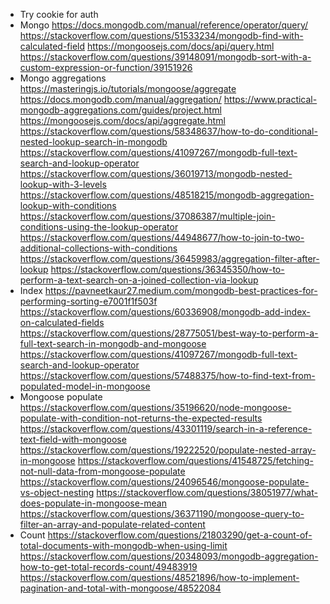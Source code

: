 - Try cookie for auth
- Mongo
  https://docs.mongodb.com/manual/reference/operator/query/
  https://stackoverflow.com/questions/51533234/mongodb-find-with-calculated-field
  https://mongoosejs.com/docs/api/query.html
  https://stackoverflow.com/questions/39148091/mongodb-sort-with-a-custom-expression-or-function/39151926
- Mongo aggregations
  https://masteringjs.io/tutorials/mongoose/aggregate
  https://docs.mongodb.com/manual/aggregation/
  https://www.practical-mongodb-aggregations.com/guides/project.html
  https://mongoosejs.com/docs/api/aggregate.html
  https://stackoverflow.com/questions/58348637/how-to-do-conditional-nested-lookup-search-in-mongodb
  https://stackoverflow.com/questions/41097267/mongodb-full-text-search-and-lookup-operator
  https://stackoverflow.com/questions/36019713/mongodb-nested-lookup-with-3-levels
  https://stackoverflow.com/questions/48518215/mongodb-aggregation-lookup-with-conditions
  https://stackoverflow.com/questions/37086387/multiple-join-conditions-using-the-lookup-operator
  https://stackoverflow.com/questions/44948677/how-to-join-to-two-additional-collections-with-conditions
  https://stackoverflow.com/questions/36459983/aggregation-filter-after-lookup
  https://stackoverflow.com/questions/36345350/how-to-perform-a-text-search-on-a-joined-collection-via-lookup
- Index
  https://pavneetkaur27.medium.com/mongodb-best-practices-for-performing-sorting-e7001f1f503f
  https://stackoverflow.com/questions/60336908/mongodb-add-index-on-calculated-fields
  https://stackoverflow.com/questions/28775051/best-way-to-perform-a-full-text-search-in-mongodb-and-mongoose
  https://stackoverflow.com/questions/41097267/mongodb-full-text-search-and-lookup-operator
  https://stackoverflow.com/questions/57488375/how-to-find-text-from-populated-model-in-mongoose
- Mongoose populate
  https://stackoverflow.com/questions/35196620/node-mongoose-populate-with-condition-not-returns-the-expected-results
  https://stackoverflow.com/questions/43301119/search-in-a-reference-text-field-with-mongoose
  https://stackoverflow.com/questions/19222520/populate-nested-array-in-mongoose
  https://stackoverflow.com/questions/41548725/fetching-not-null-data-from-mongoose-populate
  https://stackoverflow.com/questions/24096546/mongoose-populate-vs-object-nesting
  https://stackoverflow.com/questions/38051977/what-does-populate-in-mongoose-mean
  https://stackoverflow.com/questions/36371190/mongoose-query-to-filter-an-array-and-populate-related-content
- Count
  https://stackoverflow.com/questions/21803290/get-a-count-of-total-documents-with-mongodb-when-using-limit
  https://stackoverflow.com/questions/20348093/mongodb-aggregation-how-to-get-total-records-count/49483919
  https://stackoverflow.com/questions/48521896/how-to-implement-pagination-and-total-with-mongoose/48522084
